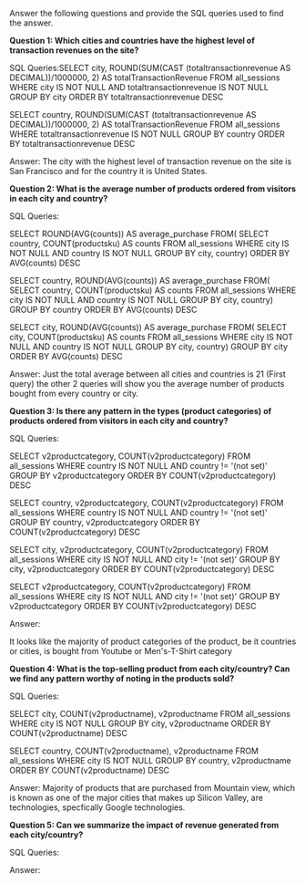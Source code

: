 Answer the following questions and provide the SQL queries used to find the answer.

    
**Question 1: Which cities and countries have the highest level of transaction revenues on the site?**


SQL Queries:SELECT city, ROUND(SUM(CAST (totaltransactionrevenue AS DECIMAL))/1000000, 2) AS totalTransactionRevenue FROM all_sessions
WHERE city IS NOT NULL AND totaltransactionrevenue IS NOT NULL
GROUP BY city
ORDER BY totaltransactionrevenue DESC

SELECT country, ROUND(SUM(CAST (totaltransactionrevenue AS DECIMAL))/1000000, 2) AS totalTransactionRevenue FROM all_sessions
WHERE totaltransactionrevenue IS NOT NULL
GROUP BY country
ORDER BY totaltransactionrevenue DESC



Answer: The city with the highest level of transaction revenue on the site is San Francisco and for the country it is United States.




**Question 2: What is the average number of products ordered from visitors in each city and country?**


SQL Queries:


SELECT ROUND(AVG(counts)) AS average_purchase FROM(
SELECT country, COUNT(productsku) AS counts
FROM all_sessions
WHERE city IS NOT NULL AND country IS NOT NULL
GROUP BY city, country)
ORDER BY AVG(counts) DESC

SELECT country, ROUND(AVG(counts)) AS average_purchase FROM(
SELECT country, COUNT(productsku) AS counts
FROM all_sessions
WHERE city IS NOT NULL AND country IS NOT NULL
GROUP BY city, country)
GROUP BY country
ORDER BY AVG(counts) DESC

SELECT city, ROUND(AVG(counts))  AS average_purchase FROM(
SELECT city, COUNT(productsku) AS counts
FROM all_sessions
WHERE city IS NOT NULL AND country IS NOT NULL
GROUP BY city, country)
GROUP BY city
ORDER BY AVG(counts) DESC


Answer:
Just the total average between all cities and countries is 21 (First query) the other 2 queries will show you the average number of products bought from every country or city.






**Question 3: Is there any pattern in the types (product categories) of products ordered from visitors in each city and country?**


SQL Queries:

SELECT  v2productcategory, COUNT(v2productcategory) FROM all_sessions
WHERE country IS NOT NULL AND country != '(not set)'
GROUP BY v2productcategory
ORDER BY COUNT(v2productcategory) DESC

SELECT country, v2productcategory, COUNT(v2productcategory) FROM all_sessions
WHERE country IS NOT NULL AND country != '(not set)'
GROUP BY country, v2productcategory
ORDER BY COUNT(v2productcategory) DESC

SELECT city, v2productcategory, COUNT(v2productcategory) FROM all_sessions
WHERE city IS NOT NULL AND city != '(not set)'
GROUP BY city, v2productcategory
ORDER BY COUNT(v2productcategory) DESC

SELECT v2productcategory, COUNT(v2productcategory) FROM all_sessions
WHERE city IS NOT NULL AND city != '(not set)'
GROUP BY v2productcategory
ORDER BY COUNT(v2productcategory) DESC

Answer:

It looks like the majority of product categories of the product, be it countries or cities, is bought from Youtube or Men's-T-Shirt category





**Question 4: What is the top-selling product from each city/country? Can we find any pattern worthy of noting in the products sold?**


SQL Queries:

SELECT city, COUNT(v2productname), v2productname FROM all_sessions
WHERE city IS NOT NULL
GROUP BY city, v2productname
ORDER BY COUNT(v2productname) DESC

SELECT country, COUNT(v2productname), v2productname FROM all_sessions
WHERE city IS NOT NULL
GROUP BY country, v2productname
ORDER BY COUNT(v2productname) DESC




Answer:
Majority of products that are purchased from Mountain view, which is known as one of the major cities that makes up Silicon Valley, are technologies, specfically Google technologies.





**Question 5: Can we summarize the impact of revenue generated from each city/country?**

SQL Queries:



Answer:







